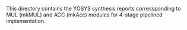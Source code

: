 This directory contains the YOSYS synthesis reports corressponding to MUL (mkMUL) and ACC (mkAcc) modules for 4-stage pipelined implementation.
